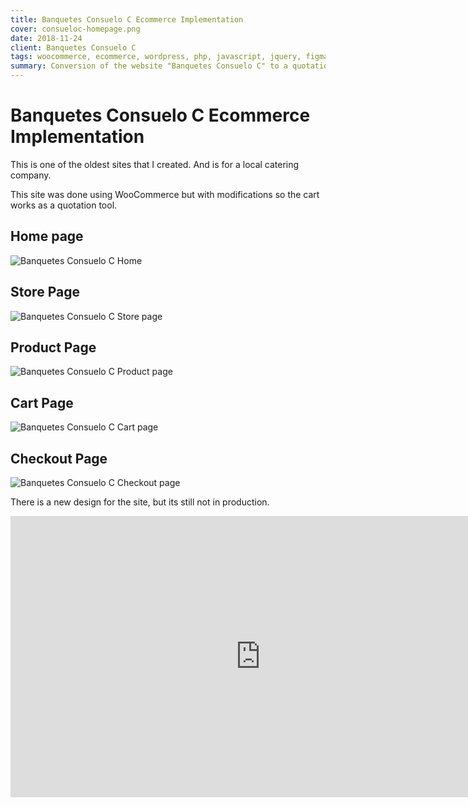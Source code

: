 ```yaml
---
title: Banquetes Consuelo C Ecommerce Implementation
cover: consueloc-homepage.png
date: 2018-11-24
client: Banquetes Consuelo C
tags: woocommerce, ecommerce, wordpress, php, javascript, jquery, figma, design, svg, webdesign, trello
summary: Conversion of the website "Banquetes Consuelo C" to a quotation tool by using the e-commerce plugin WooCommerce and some custom code.
---
```


# Banquetes Consuelo C Ecommerce Implementation

This is one of the oldest sites that I created. And is for a local catering company.

This site was done using WooCommerce but with modifications so the cart works as a quotation tool.

## Home page

![Banquetes Consuelo C Home](consueloc-home-complete.png)

## Store Page

![Banquetes Consuelo C Store page](consueloc-store.png)

## Product Page

![Banquetes Consuelo C Product page](consueloc-prod.png)

## Cart Page

![Banquetes Consuelo C Cart page](consueloc-cart.png)

## Checkout Page

![Banquetes Consuelo C Checkout page](consueloc-checkout.png)

There is a new design for the site, but its still not in production.

<iframe style="border: none;" width="800" height="450" src="https://www.figma.com/embed?embed_host=share&url=https%3A%2F%2Fwww.figma.com%2Ffile%2F2Btu84hPAA4zAM4444xZsa%2FBanquetes-Consuelo-C" allowfullscreen></iframe>
